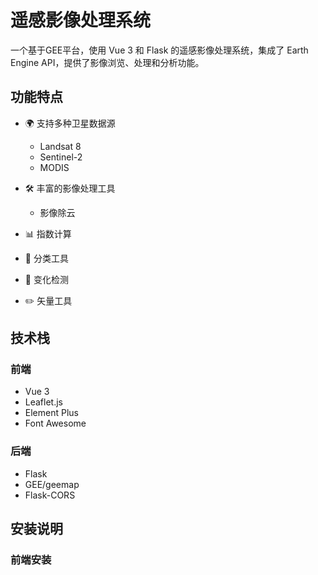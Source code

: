 # 遥感影像处理系统

一个基于GEE平台，使用 Vue 3 和 Flask 的遥感影像处理系统，集成了 Earth Engine API，提供了影像浏览、处理和分析功能。

## 功能特点

- 🌍 支持多种卫星数据源
  - Landsat 8
  - Sentinel-2
  - MODIS
- 🛠 丰富的影像处理工具
  - 影像除云
  
- 📊 指数计算

- 🎯 分类工具
  
- 🔄 变化检测
  
- ✏️ 矢量工具


## 技术栈

### 前端
- Vue 3
- Leaflet.js
- Element Plus
- Font Awesome

### 后端
- Flask
- GEE/geemap
- Flask-CORS

## 安装说明

### 前端安装 